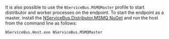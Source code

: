 It is also possible to use the `NServiceBus.MSMQMaster` profile to start distributor and worker processes on the endpoint. To start the endpoint as a master, install the [NServiceBus.Distributor.MSMQ NuGet](https://www.nuget.org/packages/NServiceBus.Distributor.MSMQ) and run the host from the command line as follows:

```dos
NServiceBus.Host.exe NServiceBus.MSMQMaster
```
